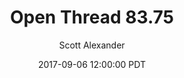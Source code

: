 ---
layout: podcast
title: "Open Thread 83.75"
author: Scott Alexander
description: https://slatestarcodex.com/2017/09/06/open-thread-83-75/
date: 2017-09-06 12:00:00 PDT
length: 76997
duration: 19
guid: open-thread-83-75
---